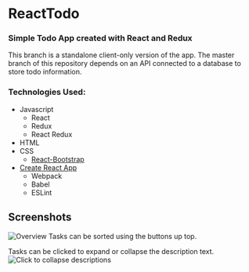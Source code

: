# ReactTodo
### Simple Todo App created with React and Redux

This branch is a standalone client-only version of the app. The master branch of this repository depends on an API connected to a database to store todo information.

### Technologies Used:
- Javascript
    + React
    + Redux
    + React Redux
- HTML
- CSS
    + [React-Bootstrap](https://react-bootstrap.github.io)
- [Create React App](https://github.com/facebookincubator/create-react-app)
    + Webpack
    + Babel
    + ESLint

## Screenshots

![Overview](http://imgur.com/GwKlCMS.png)
Tasks can be sorted using the buttons up top.

Tasks can be clicked to expand or collapse the description text.
![Click to collapse descriptions](http://imgur.com/0yiHZgt.png)
